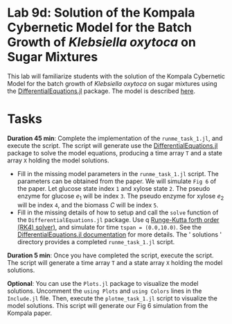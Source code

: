 # Lab 9d: Solution of the Kompala Cybernetic Model for the Batch Growth of _Klebsiella oxytoca_ on Sugar Mixtures
This lab will familiarize students with the solution of the Kompala Cybernetic Model for the batch growth of _Klebsiella oxytoca_ on sugar mixtures using the [DifferentialEquations.jl](https://diffeq.sciml.ai/stable/) package. The model is described [here](paper/Kompala-BiotechBioengineering-1986.pdf).

# Tasks
__Duration 45 min__: Complete the implementation of the `runme_task_1.jl`, and execute the script. The script will generate use the [DifferentialEquations.jl](https://diffeq.sciml.ai/stable/) package to solve the model equations, producing a time array `T` and a state array `X` holding the model solutions. 
* Fill in the missing model parameters in the `runme_task_1.jl` script. The parameters can be obtained from the paper. We will simulate `Fig 6` of the paper. Let glucose state index `1` and xylose state `2`. The pseudo enzyme for glucose $e_{1}$ will be index `3`. The pseudo enzyme for xylose $e_{2}$ will be index `4`, and the biomass $C$ will be index `5`.
* Fill in the missing details of how to setup and call the `solve` function of the `DifferentialEquations.jl` package. Use q [Runge-Kutta forth order (RK4) solver)](https://en.wikipedia.org/wiki/Runge–Kutta_methods), and simulate for time `tspan = (0.0,10.0)`. See the [DifferentialEquations.jl documentation](https://diffeq.sciml.ai/stable/) for more details. The ' solutions ' directory provides a completed `runme_task_1.jl` script.

__Duration 5 min__: Once you have completed the script, execute the script. The script will generate a time array `T` and a state array `X` holding the model solutions. 

__Optional__: You can use the `Plots.jl` package to visualize the model solutions. Uncomment the `using Plots` and `using Colors` lines in the `Include.jl` file. Then, execute the `plotme_task_1.jl` script to visualize the model solutions. This script will generate our Fig 6 simulation from the Kompala paper.
